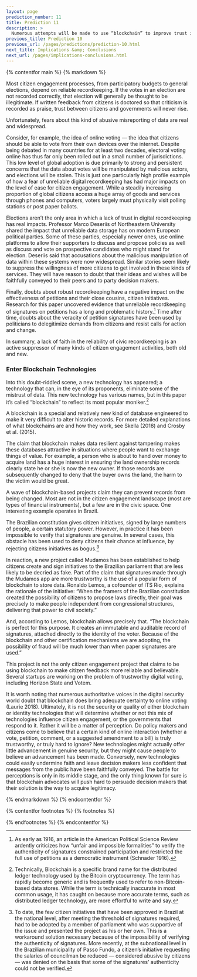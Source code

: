 ```yaml
---
layout: page
prediction_number: 11
title: Prediction 11
description: >
  Numerous attempts will be made to use “blockchain” to improve trust in participative exercises.
previous_title: Prediction 10
previous_url: /pages/predictions/prediction-10.html
next_title: Implications &amp; Conclusions
next_url: /pages/implications-conclusions.html
---
```


{% contentfor main %}
{% markdown %}

Most citizen engagement processes, from participatory budgets to general elections, depend on reliable recordkeeping. If the votes in an election are not recorded correctly, that election will generally be thought to be illegitimate. If written feedback from citizens is doctored so that criticism is recorded as praise, trust between citizens and governments will never rise.

Unfortunately, fears about this kind of abusive misreporting of data are real and widespread.

Consider, for example, the idea of online voting — the idea that citizens should be able to vote from their own devices over the internet. Despite being debated in many countries for at least two decades, electoral voting online has thus far only been rolled out in a small number of jurisdictions. This low level of global adoption is due primarily to strong and persistent concerns that the data about votes will be manipulated by malicious actors, and elections will be stolen. This is just one particularly high profile example of how a fear of unreliable digital recordkeeping has had major impacts on the level of ease for citizen engagement. While a steadily increasing proportion of global citizens access a huge array of goods and services through phones and computers, voters largely must physically visit polling stations or post paper ballots.

Elections aren’t the only area in which a lack of trust in digital recordkeeping has real impacts. Professor Marco Deseriis of Northeastern University shared the impact that unreliable data storage has on modern European political parties. Some of these parties, especially newer ones, use online platforms to allow their supporters to discuss and propose policies as well as discuss and vote on prospective candidates who might stand for election. Deseriis said that accusations about the malicious manipulation of data within these systems were now widespread. Similar stories seem likely to suppress the willingness of more citizens to get involved in these kinds of services. They will have reason to doubt that their ideas and wishes will be faithfully conveyed to their peers and to party decision makers.

Finally, doubts about robust recordkeeping have a negative impact on the effectiveness of petitions and their close cousins, citizen initiatives. Research for this paper uncovered evidence that unreliable recordkeeping of signatures on petitions has a long and problematic history.[^18] Time after time, doubts about the veracity of petition signatures have been used by politicians to delegitimize demands from citizens and resist calls for action and change.

In summary, a lack of faith in the reliability of civic recordkeeping is an active suppressor of many kinds of citizen engagement activities, both old and new.

### Enter Blockchain Technologies

Into this doubt-riddled scene, a new technology has appeared; a technology that can, in the eye of its proponents, eliminate some of the mistrust of data. This new technology has various names, but in this paper it’s called “blockchain” to reflect its most popular moniker.[^19]

A blockchain is a special and relatively new kind of database engineered to make it very difficult to alter historic records. For more detailed explanations of what blockchains are and how they work, see Skella (2018) and Crosby et al. (2015).

The claim that blockchain makes data resilient against tampering makes these databases attractive in situations where people want to exchange things of value. For example, a person who is about to hand over money to acquire land has a huge interest in ensuring the land ownership records clearly state he or she is now the new owner. If those records are subsequently changed to deny that the buyer owns the land, the harm to the victim would be great.

A wave of blockchain-based projects claim they can prevent records from being changed. Most are not in the citizen engagement landscape (most are types of financial instruments), but a few are in the civic space. One interesting example operates in Brazil.

The Brazilian constitution gives citizen initiatives, signed by large numbers of people, a certain statutory power. However, in practice it has been impossible to verify that signatures are genuine. In several cases, this obstacle has been used to deny citizens their chance at influence, by rejecting citizens initiatives as bogus.[^20]

In reaction, a new project called Mudamos has been established to help citizens create and sign initiatives to the Brazilian parliament that are less likely to be decried as fake. Part of the claim that signatures made through the Mudamos app are more trustworthy is the use of a popular form of blockchain to store data. Ronaldo Lemos, a cofounder of ITS Rio, explains the rationale of the initiative: “When the framers of the Brazilian constitution created the possibility of citizens to propose laws directly, their goal was precisely to make people independent from congressional structures, delivering that power to civil society.”

And, according to Lemos, blockchain allows precisely that. “The blockchain is perfect for this purpose. It creates an immutable and auditable record of signatures, attached directly to the identity of the voter. Because of the blockchain and other certification mechanisms we are adopting, the possibility of fraud will be much lower than when paper signatures are used.”

This project is not the only citizen engagement project that claims to be using blockchain to make citizen feedback more reliable and believable. Several startups are working on the problem of trustworthy digital voting, including Horizon State and Votem.

It is worth noting that numerous authoritative voices in the digital security world doubt that blockchain does bring adequate certainty to online voting (Laurie 2018). Ultimately, it is not the security or quality of either blockchain or identity technologies that will determine whether or not this mix of technologies influence citizen engagement, or the governments that respond to it. Rather it will be a matter of perception. Do policy makers and citizens come to believe that a certain kind of online interaction (whether a vote, petition, comment, or a suggested amendment to a bill) is truly trustworthy, or truly hard to ignore? New technologies might actually offer little advancement in genuine security, but they might cause people to believe an advancement has been made. Conversely, new technologies could easily undermine faith and leave decision makers less confident that messages from the public have been faithfully conveyed. The battle for perceptions is only in its middle stage, and the only thing known for sure is that blockchain advocates will push hard to persuade decision makers that their solution is the way to acquire legitimacy.

{% endmarkdown %}
{% endcontentfor %}

{% contentfor footnotes %}
{% footnotes %}

[^18]: As early as 1916, an article in the American Political Science Review ardently criticizes how “unfair and impossible formalities” to verify the authenticity of signatures constrained participation and restricted the full use of petitions as a democratic instrument (Schnader 1916).

[^19]: Technically, Blockchain is a specific brand name for the distributed ledger technology used by the Bitcoin cryptocurrency. The term has rapidly become generic and is frequently used to refer to non-Bitcoin-based data stores. While the term is technically inaccurate in most common usage, it has caught on because more accurate terms, such as distributed ledger technology, are more effortful to write and say.

[^20]: To date, the few citizen initiatives that have been approved in Brazil at the national level, after meeting the threshold of signatures required, had to be adopted by a member of parliament who was supportive of the issue and presented the project as his or her own. This is a workaround solution necessary because of the impossibility of verifying the authenticity of signatures. More recently, at the subnational level in the Brazilian municipality of Passo Fundo, a citizen’s initiative requesting the salaries of councilman be reduced — considered abusive by citizens — was denied on the basis that some of the signatures’ authenticity could not be verified.

{% endfootnotes %}
{% endcontentfor %}